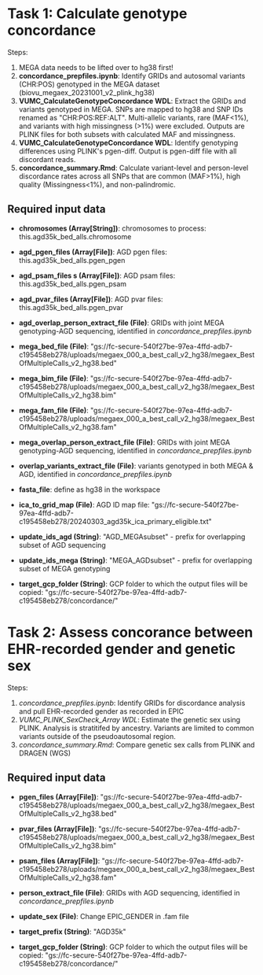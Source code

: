 # Task 1: Calculate genotype concordance 

Steps:
  1. MEGA data needs to be lifted over to hg38 first! 
  2. **concordance_prepfiles.ipynb**: Identify GRIDs and autosomal variants (CHR:POS) genotyped in the MEGA dataset (biovu_megaex_20231001_v2_plink_hg38)
  3. **VUMC_CalculateGenotypeConcordance WDL**: Extract the GRIDs and variants genotyped in MEGA. SNPs are mapped to hg38 and SNP IDs renamed as "CHR:POS:REF:ALT". Multi-allelic variants, rare (MAF<1%), and variants with high missingness (>1%) were excluded. Outputs are PLINK files for both subsets with calculated MAF and missingness.
  4. **VUMC_CalculateGenotypeConcordance WDL**: Identify genotyping differences using PLINK's pgen-diff. Output is pgen-diff file with all discordant reads.
  5. **concordance_summary.Rmd**: Calculate variant-level and person-level discordance rates across all SNPs that are common (MAF>1%), high quality (Missingness<1%), and non-palindromic. 

## Required input data 

- **chromosomes (Array[String])**: chromosomes to process: this.agd35k_bed_alls.chromosome
- **agd_pgen_files (Array[File])**: AGD pgen files: this.agd35k_bed_alls.pgen_pgen
- **agd_psam_files s  (Array[File])**: AGD psam files: this.agd35k_bed_alls.pgen_psam
- **agd_pvar_files  (Array[File])**: AGD pvar files: this.agd35k_bed_alls.pgen_pvar
- **agd_overlap_person_extract_file (File)**: GRIDs with joint MEGA genotyping-AGD sequencing, identified in _concordance_prepfiles.ipynb_

- **mega_bed_file (File)**: "gs://fc-secure-540f27be-97ea-4ffd-adb7-c195458eb278/uploads/megaex_000_a_best_call_v2_hg38/megaex_BestOfMultipleCalls_v2_hg38.bed"
- **mega_bim_file (File)**: "gs://fc-secure-540f27be-97ea-4ffd-adb7-c195458eb278/uploads/megaex_000_a_best_call_v2_hg38/megaex_BestOfMultipleCalls_v2_hg38.bim"
- **mega_fam_file (File)**: "gs://fc-secure-540f27be-97ea-4ffd-adb7-c195458eb278/uploads/megaex_000_a_best_call_v2_hg38/megaex_BestOfMultipleCalls_v2_hg38.fam"
- **mega_overlap_person_extract_file (File)**: GRIDs with joint MEGA genotyping-AGD sequencing, identified in _concordance_prepfiles.ipynb_

- **overlap_variants_extract_file (File)**: variants genotyped in both MEGA & AGD, identified in _concordance_prepfiles.ipynb_
- **fasta_file**: define as hg38 in the workspace
- **ica_to_grid_map (File)**: AGD ID map file: "gs://fc-secure-540f27be-97ea-4ffd-adb7-c195458eb278/20240303_agd35k_ica_primary_eligible.txt"

- **update_ids_agd (String)**: "AGD_MEGAsubset" - prefix for overlapping subset of AGD sequencing
- **update_ids_mega (String)**: "MEGA_AGDsubset" - prefix for overlapping subset of MEGA genotyping

- **target_gcp_folder (String)**:  GCP folder to which the output files will be copied: "gs://fc-secure-540f27be-97ea-4ffd-adb7-c195458eb278/concordance/"



# Task 2: Assess concorance between EHR-recorded gender and genetic sex

Steps:
  1. _concordance_prepfiles.ipynb_: Identify GRIDs for discordance analysis and pull EHR-recorded gender as recorded in EPIC 
  1. _VUMC_PLINK_SexCheck_Array WDL_: Estimate the genetic sex using PLINK. Analysis is stratitifed by ancestry. Variants are limited to common variants outside of the pseudoautosomal region.
  2. _concordance_summary.Rmd_: Compare genetic sex calls from PLINK and DRAGEN (WGS)

## Required input data 

- **pgen_files (Array[File])**: "gs://fc-secure-540f27be-97ea-4ffd-adb7-c195458eb278/uploads/megaex_000_a_best_call_v2_hg38/megaex_BestOfMultipleCalls_v2_hg38.bed"
- **pvar_files (Array[File])**: "gs://fc-secure-540f27be-97ea-4ffd-adb7-c195458eb278/uploads/megaex_000_a_best_call_v2_hg38/megaex_BestOfMultipleCalls_v2_hg38.bim"
- **psam_files (Array[File])**: "gs://fc-secure-540f27be-97ea-4ffd-adb7-c195458eb278/uploads/megaex_000_a_best_call_v2_hg38/megaex_BestOfMultipleCalls_v2_hg38.fam"

- **person_extract_file (File)**: GRIDs with AGD sequencing, identified in _concordance_prepfiles.ipynb_
- **update_sex (File)**: Change EPIC_GENDER in .fam file

- **target_prefix (String)**: "AGD35k"
- **target_gcp_folder (String)**:  GCP folder to which the output files will be copied: "gs://fc-secure-540f27be-97ea-4ffd-adb7-c195458eb278/concordance/"
